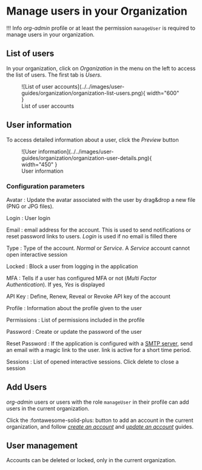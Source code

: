 # Manage users in your Organization

!!! Info
    _org-admin_ profile or at least the permission `manageUser` is required to manage users in your organization.


## List of users

In your organization, click on _Organization_ in the menu on the left to access the list of users. The first tab is _Users_.

<figure markdown>
  ![List of user accounts](../../images/user-guides/organization/organization-list-users.png){ width="600" }
  <figcaption>List of user accounts</figcaption>
</figure>

## User information

To access detailed information about a user, click the _Preview_ button

<figure markdown>
  ![User information](../../images/user-guides/organization/organization-user-details.png){ width="450" }
  <figcaption>User information</figcaption>
</figure>

### Configuration parameters 

Avatar
  : Update the avatar associated with the user by drag&drop a new file (PNG or JPG files).

Login
  : User login

Email
  : email address for the account. This is used to send notifications or reset password links to users. _Login_ is used if no email is filled there

Type
  : Type of the account. _Normal_ or _Service_. A _Service_ account cannot open interactive session

Locked
  : Block a user from logging in the application

MFA
  : Tells if a user has configured MFA or not (_Multi Factor Authentication_). If yes, _Yes_ is displayed

API Key
  : Define, Renew, Reveal or Revoke API key of the account

Profile
  : Information about the profile given to the user

Permissions
  : List of permissions included in the profile

Password
  : Create or update the password of the user

Reset Password
  : If the application is configured with a [SMTP server](../../administration/smtp.md), send an email with a magic link to the user. link is active for a short time period.

Sessions
  : List of opened interactive sessions. Click delete to close a session


## Add Users

*org-admin* users or users with the role `manageUser` in their profile can add users in the current organization. 

Click the :fontawesome-solid-plus: button to add an account in the current organization, and follow *[create an account](../../administration/accounts.md#creating-an-account)* and *[update an account](../../administration/accounts.md#updating-an-account)* guides.

## User management

Accounts can be deleted or locked, only in the current organization.
